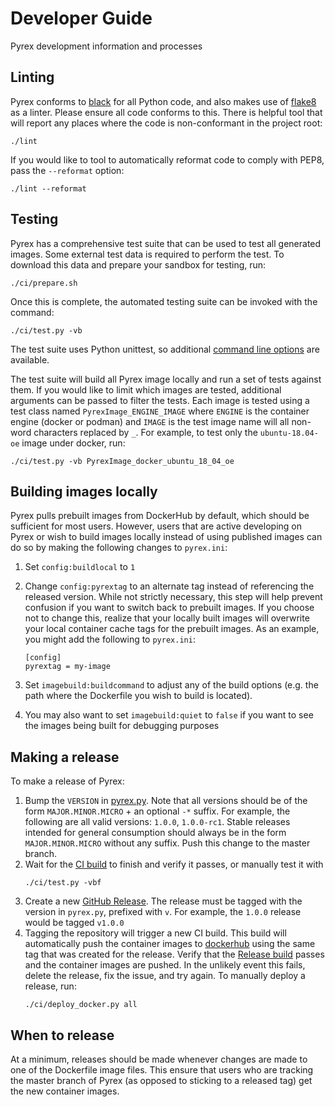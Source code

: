 # Developer Guide
Pyrex development information and processes

## Linting
Pyrex conforms to [black](https://black.readthedocs.io/en/stable/) for all
Python code, and also makes use of [flake8](https://pypi.org/project/flake8/)
as a linter. Please ensure all code conforms to this. There is helpful tool
that will report any places where the code is non-conformant in the project
root:

```shell
./lint
```

If you would like to tool to automatically reformat code to comply with PEP8,
pass the `--reformat` option:

```
./lint --reformat
```

## Testing
Pyrex has a comprehensive test suite that can be used to test all generated
images. Some external test data is required to perform the test. To download
this data and prepare your sandbox for testing, run:

```shell
./ci/prepare.sh
```

Once this is complete, the automated testing suite can be invoked with the
command:

```shell
./ci/test.py -vb
```

The test suite uses Python unittest, so additional [command line options][] are
available.

The test suite will build all Pyrex image locally and run a set of tests
against them. If you would like to limit which images are tested, additional
arguments can be passed to filter the tests. Each image is tested using a test
class named `PyrexImage_ENGINE_IMAGE` where `ENGINE` is the container engine
(docker or podman) and `IMAGE` is the test image name will all non-word
characters replaced by `_`.  For example, to test only the `ubuntu-18.04-oe`
image under docker, run:

```shell
./ci/test.py -vb PyrexImage_docker_ubuntu_18_04_oe
```

## Building images locally
Pyrex pulls prebuilt images from DockerHub by default, which should be
sufficient for most users. However, users that are active developing on Pyrex
or wish to build images locally instead of using published images can do so by
making the following changes to `pyrex.ini`:

1. Set `config:buildlocal` to `1`
2. Change `config:pyrextag` to an alternate tag instead of referencing the
   released version.  While not strictly necessary, this step will help prevent
   confusion if you want to switch back to prebuilt images. If you choose not
   to change this, realize that your locally built images will overwrite your
   local container cache tags for the prebuilt images. As an example, you might
   add the following to `pyrex.ini`:

    ```
    [config]
    pyrextag = my-image
    ```

3. Set `imagebuild:buildcommand` to adjust any of the build options (e.g. the
   path where the Dockerfile you wish to build is located).
4. You may also want to set `imagebuild:quiet` to `false` if you want to see
   the images being built for debugging purposes

## Making a release
To make a release of Pyrex:

1. Bump the `VERSION` in [pyrex.py](./pyrex.py). Note that all versions should
   be of the form `MAJOR.MINOR.MICRO` + an optional `-*` suffix. For example,
   the following are all valid versions: `1.0.0`, `1.0.0-rc1`. Stable releases
   intended for general consumption should always be in the form
   `MAJOR.MINOR.MICRO` without any suffix. Push this change to the master
   branch.
2. Wait for the [CI build](https://github.com/garmin/pyrex/actions?query=workflow%3Abuild)
   to finish and verify it passes, or manually test it with
    ```shell
    ./ci/test.py -vbf
    ```
3. Create a new [GitHub Release](https://github.com/garmin/pyrex/releases). The
   release must be tagged with the version in `pyrex.py`, prefixed with `v`.
   For example, the `1.0.0` release would be tagged `v1.0.0`
4. Tagging the repository will trigger a new CI build. This build will
   automatically push the container images to
   [dockerhub](https://cloud.docker.com/u/garminpyrex/repository/list) using
   the same tag that was created for the release. Verify that the
   [Release build](https://github.com/garmin/pyrex/actions?query=workflow%3Arelease)
   passes and the container images are pushed. In the unlikely event this
   fails, delete the release, fix the issue, and try again. To manually deploy
   a release, run:
    ```shell
    ./ci/deploy_docker.py all
    ```

## When to release
At a minimum, releases should be made whenever changes are made to one of the
Dockerfile image files. This ensure that users who are tracking the master
branch of Pyrex (as opposed to sticking to a released tag) get the new
container images.

[command line options]: https://docs.python.org/3/library/unittest.html#command-line-options
